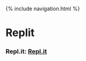 {% include navigation.html %}

# Replit


### Repl.it: [Repl.it](https://replit.com/@elw55555/ericindi)
